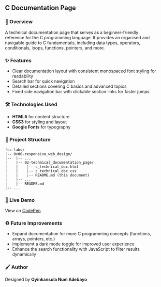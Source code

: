 ## C Documentation Page

### :book: Overview

A technical documentation page that serves as a beginner-friendly reference for the C programming language. It provides an organised and navigable guide to C fundamentals, including data types, operators, conditionals, loops, functions, pointers, and more.

### :sparkles: Features

- Clear documentation layout with consistent monospaced font styling for readability
- Search bar for quick navigation
- Detailed sections covering C basics and advanced topics
- Fixed side navigation bar with clickable section links for faster jumps

### :hammer_and_wrench: Technologies Used

- **HTML5** for content structure
- **CSS3** for styling and layout
- **Google Fonts** for typography

### :file_folder: Project Structure

```
fcc-labs/
|-- 0x00-responsive_web_design/
|--  |-- ...
|    |-- 02-technical_documentation_page/
|    |    |-- c_technical_doc.html
|    |    |-- c_technical_doc.css
|    |    |-- README.md (this document)
|    |-- ...
|    |-- README.md
|-- ...
```

### :rocket: Live Demo

View on [CodePen](https://codepen.io/oyingidie/full/wvLOwvJ)

### :recycle: Future Improvements

- Expand documentation for more C programming concepts (functions, arrays, pointers, etc.)
- Implememt a dark mode toggle for improved user experience
- Enhance the search functionality with JavaScript to filter results dynamically

### :paintbrush: Author

Designed by **Oyinkansola Nuel Adebayo**
